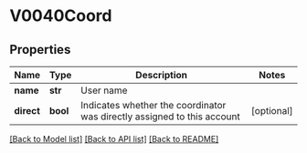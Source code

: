 # V0040Coord

## Properties
Name | Type | Description | Notes
------------ | ------------- | ------------- | -------------
**name** | **str** | User name | 
**direct** | **bool** | Indicates whether the coordinator was directly assigned to this account | [optional] 

[[Back to Model list]](../README.md#documentation-for-models) [[Back to API list]](../README.md#documentation-for-api-endpoints) [[Back to README]](../README.md)


